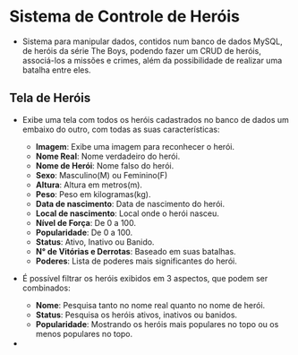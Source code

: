 # Sistema de Controle de Heróis
- Sistema para manipular dados, contidos num banco de dados MySQL, de heróis da série The Boys, podendo fazer um CRUD de heróis, associá-los a missões e crimes, além da possibilidade de realizar uma batalha entre eles.

## Tela de Heróis
- Exibe uma tela com todos os heróis cadastrados no banco de dados um embaixo do outro, com todas as suas características:
  - **Imagem**: Exibe uma imagem para reconhecer o herói.
  - **Nome Real**: Nome verdadeiro do herói.
  - **Nome de Herói**: Nome falso do herói.
  - **Sexo**: Masculino(M) ou Feminino(F)
  - **Altura**: Altura em metros(m).
  - **Peso**: Peso em kilogramas(kg).
  - **Data de nascimento**: Data de nascimento do herói.
  - **Local de nascimento**: Local onde o herói nasceu.
  - **Nível de Força**: De 0 a 100.
  - **Popularidade**: De 0 a 100.
  - **Status**: Ativo, Inativo ou Banido.
  - **N° de Vitórias e Derrotas**: Baseado em suas batalhas.
  - **Poderes**: Lista de poderes mais significantes do herói.

- É possível filtrar os heróis exibidos em 3 aspectos, que podem ser combinados:
  - **Nome**: Pesquisa tanto no nome real quanto no nome de herói. 
  - **Status**: Pesquisa os heróis ativos, inativos ou banidos. 
  - **Popularidade**: Mostrando os heróis mais populares no topo ou os menos populares no topo.
 
-  

